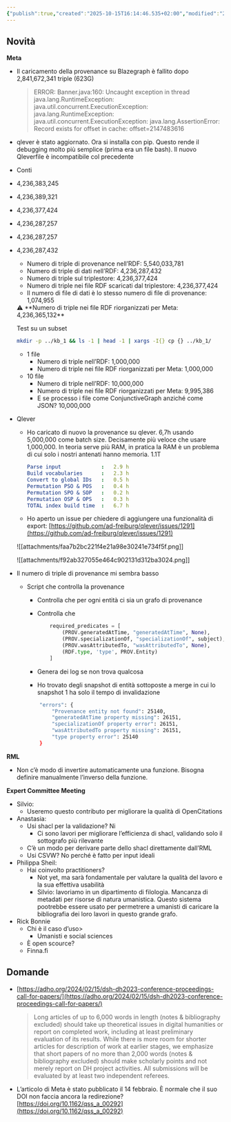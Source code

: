 ```yaml
---
{"publish":true,"created":"2025-10-15T16:14:46.535+02:00","modified":"2023-03-05T12:00:00.000+01:00","cssclasses":""}
---
```



## Novità

**Meta**

- Il caricamento della provenance su Blazegraph è fallito dopo 2,841,672,341 triple (623G)
    
    > ERROR: Banner.java:160: Uncaught exception in thread
    java.lang.RuntimeException: java.util.concurrent.ExecutionException: java.lang.RuntimeException: java.util.concurrent.ExecutionException: java.lang.AssertionError: Record exists for offset in cache: offset=2147483616
    > 
- qlever è stato aggiornato. Ora si installa con pip. Questo rende il debugging molto più semplice (prima era un file bash). Il nuovo Qleverfile è incompatibile col precedente
- Conti
- 4,236,383,245
- 4,236,389,321
- 4,236,377,424
- 4,236,287,257
- 4,236,287,257
- 4,236,287,432
    - Numero di triple di provenance nell’RDF: 5,540,033,781
    - Numero di triple di dati nell’RDF: 4,236,287,432
    - Numero di triple sul triplestore: 4,236,377,424
    - Numero di triple nei file RDF scaricati dal triplestore: 4,236,377,424
    - Il numero di file di dati è lo stesso numero di file di provenance: 1,074,955
    
    <aside>
    ⚠️ **Numero di triple nei file RDF riorganizzati per Meta: 4,236,365,132**
    
    </aside>
    
    Test su un subset
    
    ```bash
    mkdir -p ../kb_1 && ls -1 | head -1 | xargs -I{} cp {} ../kb_1/
    ```
    
    - 1 file
        - Numero di triple nell’RDF: 1,000,000
        - Numero di triple nei file RDF riorganizzati per Meta: 1,000,000
    - 10 file
        - Numero di triple nell’RDF: 10,000,000
        - Numero di triple nei file RDF riorganizzati per Meta: 9,995,386
        - E se processo i file come ConjunctiveGraph anziché come JSON? 10,000,000
- Qlever
    - Ho caricato di nuovo la provenance su qlever. 6,7h usando 5,000,000 come batch size. Decisamente più veloce che usare 1,000,000. In teoria serve più RAM, in pratica la RAM è un problema di cui solo i nostri antenati hanno memoria. 1.1T
        
        ```yaml
        Parse input             :   2.9 h
        Build vocabularies      :   2.3 h
        Convert to global IDs   :   0.5 h
        Permutation PSO & POS   :   0.4 h
        Permutation SPO & SOP   :   0.2 h
        Permutation OSP & OPS   :   0.3 h
        TOTAL index build time  :   6.7 h
        ```
        
    - Ho aperto un issue per chiedere di aggiungere una funzionalità di export: [https://github.com/ad-freiburg/qlever/issues/1291](https://github.com/ad-freiburg/qlever/issues/1291)
    
    ![[attachments/faa7b2bc221f4e21a98e30241e734f5f.png]]
    
    ![[attachments/f92ab327055e464c902131d312ba3024.png]]
    
- Il numero di triple di provenance mi sembra basso
    - Script che controlla la provenance
        - Controlla che per ogni entità ci sia un grafo di provenance
        - Controlla che
            
            ```python
                required_predicates = [
                    (PROV.generatedAtTime, "generatedAtTime", None),
                    (PROV.specializationOf, "specializationOf", subject),
                    (PROV.wasAttributedTo, "wasAttributedTo", None),
                    (RDF.type, 'type', PROV.Entity)
                ]
            ```
            
        - Genera dei log se non trova qualcosa
        - Ho trovato degli snapshot di entità sottoposte a merge in cui lo snapshot 1 ha solo il tempo di invalidazione
        
        ```bash
            "errors": {
                "Provenance entity not found": 25140,
                "generatedAtTime property missing": 26151,
                "specializationOf property error": 26151,
                "wasAttributedTo property missing": 26151,
                "type property error": 25140
            }
        ```
        

**RML**

- Non c’è modo di invertire automaticamente una funzione. Bisogna definire manualmente l’inverso della funzione.

**Expert Committee Meeting**

- Silvio:
    - Useremo questo contributo per migliorare la qualità di OpenCitations
- Anastasia:
    - Usi shacl per la validazione? Ni
        - Ci sono lavori per migliorare l’efficienza di shacl, validando solo il sottografo più rilevante
    - C’è un modo per derivare parte dello shacl direttamente dall’RML
    - Usi CSVW? No perché è fatto per input ideali
- Philippa Sheil:
    - Hai coinvolto practitioners?
        - Not yet, ma sarà fondamentale per valutare la qualità del lavoro e la sua effettiva usabilità
        - Silvio: lavoriamo in un dipartimento di filologia. Mancanza di metadati per risorse di natura umanistica. Questo sistema pootrebbe essere usato per permetrere a umanisti di caricare la bibliografia dei loro lavori in questo grande grafo.
- Rick Bonnie
    - Chi è il caso d’uso>
        - Umanisti e social sciences
    - È open scource?
    - Finna.fi

## Domande

- [https://adho.org/2024/02/15/dsh-dh2023-conference-proceedings-call-for-papers/](https://adho.org/2024/02/15/dsh-dh2023-conference-proceedings-call-for-papers/)
    
    > Long articles of up to 6,000 words in length (notes & bibliography excluded) should take up theoretical issues in digital humanities or report on completed work, including at least preliminary evaluation of its results. While there is more room for shorter articles for description of work at earlier stages, we emphasize that short papers of no more than 2,000 words (notes & bibliography excluded) should make scholarly points and not merely report on DH project activities. All submissions will be evaluated by at least two independent referees.
    > 
- L’articolo di Meta è stato pubblicato il 14 febbraio. È normale che il suo DOI non faccia ancora la redirezione? [https://doi.org/10.1162/qss_a_00292](https://doi.org/10.1162/qss_a_00292)